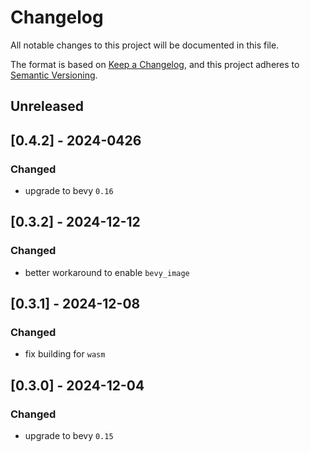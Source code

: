 # Changelog

All notable changes to this project will be documented in this file.

The format is based on [Keep a Changelog](https://keepachangelog.com/en/1.0.0/),
and this project adheres to [Semantic Versioning](https://semver.org/spec/v2.0.0.html).

## Unreleased

## [0.4.2] - 2024-0426

### Changed
* upgrade to bevy `0.16`

## [0.3.2] - 2024-12-12

### Changed
* better workaround to enable `bevy_image`

## [0.3.1] - 2024-12-08

### Changed
* fix building for `wasm`

## [0.3.0] - 2024-12-04

### Changed
* upgrade to bevy `0.15`
